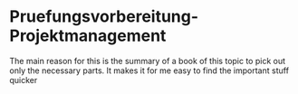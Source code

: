# Pruefungsvorbereitung-Projektmanagement
 The main reason for this is the summary of a book of this topic to pick out only the necessary parts. It makes it for me easy to find the important stuff quicker
